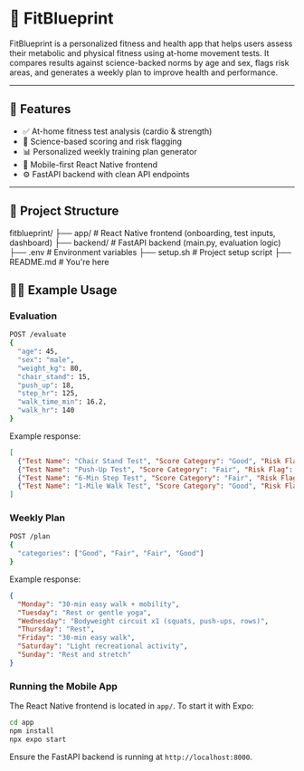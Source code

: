 # 🧠 FitBlueprint

FitBlueprint is a personalized fitness and health app that helps users assess their metabolic and physical fitness using at-home movement tests. It compares results against science-backed norms by age and sex, flags risk areas, and generates a weekly plan to improve health and performance.

---

## 🚀 Features

- ✅ At-home fitness test analysis (cardio & strength)
- 🧪 Science-based scoring and risk flagging
- 📊 Personalized weekly training plan generator
- 📱 Mobile-first React Native frontend
- ⚙️ FastAPI backend with clean API endpoints

---

## 📁 Project Structure
fitblueprint/
├── app/ # React Native frontend (onboarding, test inputs, dashboard)
├── backend/ # FastAPI backend (main.py, evaluation logic)
├── .env # Environment variables
├── setup.sh # Project setup script
├── README.md # You're here



## 🏃‍♂️ Example Usage

### Evaluation

```bash
POST /evaluate
{
  "age": 45,
  "sex": "male",
  "weight_kg": 80,
  "chair_stand": 15,
  "push_up": 18,
  "step_hr": 125,
  "walk_time_min": 16.2,
  "walk_hr": 140
}
```

Example response:

```json
[
  {"Test Name": "Chair Stand Test", "Score Category": "Good", "Risk Flag": false, "Message": "Great lower-body strength!"},
  {"Test Name": "Push-Up Test", "Score Category": "Fair", "Risk Flag": true, "Message": "Your upper-body endurance is below average."},
  {"Test Name": "6-Min Step Test", "Score Category": "Fair", "Risk Flag": true, "Message": "Elevated recovery heart rate; focus on aerobic conditioning."},
  {"Test Name": "1-Mile Walk Test", "Score Category": "Good", "Risk Flag": false, "Message": "Excellent aerobic capacity!", "VO2max": 42.1}
]
```

### Weekly Plan

```bash
POST /plan
{
  "categories": ["Good", "Fair", "Fair", "Good"]
}
```

Example response:

```json
{
  "Monday": "30-min easy walk + mobility",
  "Tuesday": "Rest or gentle yoga",
  "Wednesday": "Bodyweight circuit x1 (squats, push-ups, rows)",
  "Thursday": "Rest",
  "Friday": "30-min easy walk",
  "Saturday": "Light recreational activity",
  "Sunday": "Rest and stretch"
}
```


### Running the Mobile App

The React Native frontend is located in `app/`. To start it with Expo:

```bash
cd app
npm install
npx expo start
```

Ensure the FastAPI backend is running at `http://localhost:8000`.
